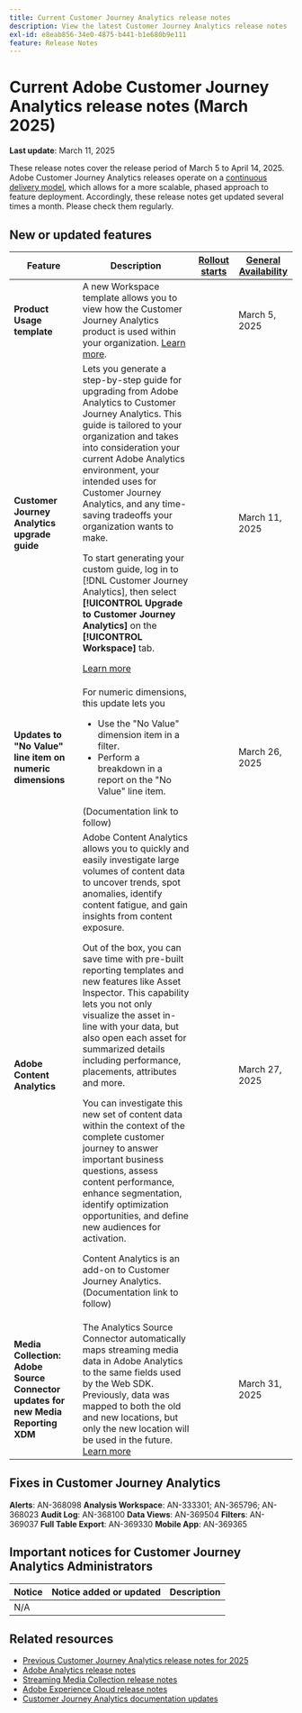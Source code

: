 ```yaml
---
title: Current Customer Journey Analytics release notes
description: View the latest Customer Journey Analytics release notes
exl-id: e8eab856-34e0-4875-b441-b1e680b9e111
feature: Release Notes
---
```

# Current Adobe Customer Journey Analytics release notes (March 2025)

**Last update**: March 11, 2025

These release notes cover the release period of March 5 to April 14, 2025. Adobe Customer Journey Analytics releases operate on a [continuous delivery model](releases.md), which allows for a more scalable, phased approach to feature deployment. Accordingly, these release notes get updated several times a month. Please check them regularly.

## New or updated features 

| Feature | Description | [Rollout starts](releases.md) | [General Availability](releases.md) |
| ----------- | ---------- | ------- | ---- |
| **Product Usage template**  | A new Workspace template allows you to view how the Customer Journey Analytics product is used within your organization. [Learn more](https://experienceleague.adobe.com/en/docs/analytics-platform/using/cja-workspace/templates/use-templates). |  |  March 5, 2025 |
| **Customer Journey Analytics upgrade guide** | Lets you generate a step-by-step guide for upgrading from Adobe Analytics to Customer Journey Analytics. This guide is tailored to your organization and takes into consideration your current Adobe Analytics environment, your intended uses for Customer Journey Analytics, and any time-saving tradeoffs your organization wants to make.<p>To start generating your custom guide, log in to [!DNL Customer Journey Analytics], then select **[!UICONTROL Upgrade to Customer Journey Analytics]** on the **[!UICONTROL Workspace]** tab.<p>[Learn more](https://experienceleague.adobe.com/en/docs/analytics-platform/using/compare-aa-cja/upgrade-to-cja/cja-upgrade-recommendations#recommended-upgrade-steps-for-most-organizations) |  | March 11, 2025 |
| **Updates to "No Value" line item on numeric dimensions** | For numeric dimensions, this update lets you<ul><li>Use the "No Value" dimension item in a filter.</li><li>Perform a breakdown in a report on the "No Value" line item.</li></ul> (Documentation link to follow)|  | March 26, 2025 |
| **Adobe Content Analytics** |  Adobe Content Analytics allows you to quickly and easily investigate large volumes of content data to uncover trends, spot anomalies, identify content fatigue, and gain insights from content exposure.<p>Out of the box, you can save time with pre-built reporting templates and new features like Asset Inspector. This capability lets you not only visualize the asset in-line with your data, but also open each asset for summarized details including performance, placements, attributes and more.<p>You can investigate this new set of content data within the context of the complete customer journey to answer important business questions, assess content performance, enhance segmentation, identify optimization opportunities, and define new audiences for activation.<p>Content Analytics is an add-on to Customer Journey Analytics. (Documentation link to follow) |  |  March 27, 2025 |
| **Media Collection: Adobe Source Connector updates for new Media Reporting XDM** | The Analytics Source Connector automatically maps streaming media data in Adobe Analytics to the same fields used by the Web SDK. Previously, data was mapped to both the old and new locations, but only the new location will be used in the future. [Learn more](https://experienceleague.adobe.com/en/docs/analytics/implementation/aep-edge/xdm-var-mapping) |  | March 31, 2025 |


## Fixes in Customer Journey Analytics

**Alerts**: AN-368098
**Analysis Workspace**: AN-333301; AN-365796; AN-368023
**Audit Log**: AN-368100
**Data Views**: AN-369504
**Filters**: AN-369037
**Full Table Export**: AN-369330
**Mobile App**: AN-369365


## Important notices for Customer Journey Analytics Administrators

| Notice | Notice added or updated | Description |
| --- | --- | --- |
| N/A | | | 

## Related resources

* [Previous Customer Journey Analytics release notes for 2025](/help/release-notes/2025.md)
* [Adobe Analytics release notes](https://experienceleague.adobe.com/docs/analytics/release-notes/latest.html)
* [Streaming Media Collection release notes](https://experienceleague.adobe.com/docs/media-analytics/using/additional-resources/release-notes.html)
* [Adobe Experience Cloud release notes](https://experienceleague.adobe.com/docs/release-notes/experience-cloud/current.html)
* [Customer Journey Analytics documentation updates](/help/release-notes/doc-changes.md)
